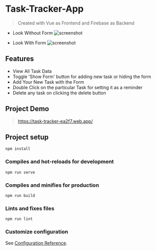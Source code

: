 # Task-Tracker-App

> Created with Vue as Frontend and Firebase as Backend

- Look Without Form
  ![screenshot](https://github.com/Shubhamdutta2000/secureVault/blob/main/screenshots/lookWithoutForm.PNG)

- Look With Form
  ![screenshot](https://github.com/Shubhamdutta2000/secureVault/blob/main/screenshots/lookWithForm.PNG)

## Features

- View All Task Data
- Toggle 'Show Form' button for adding new task or hiding the form
- Add Your New Task with the Form
- Double Click on the particular Task for setting it as a reminder
- Delete any task on clicking the delete button

## Project Demo

> https://task-tracker-ea2f7.web.app/

## Project setup

```
npm install
```

### Compiles and hot-reloads for development

```
npm run serve
```

### Compiles and minifies for production

```
npm run build
```

### Lints and fixes files

```
npm run lint
```

### Customize configuration

See [Configuration Reference](https://cli.vuejs.org/config/).
